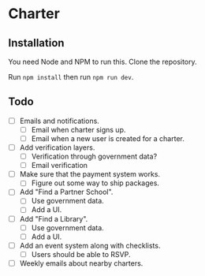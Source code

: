 # Charter

## Installation

You need Node and NPM to run this. Clone the repository. 

Run `npm install` then run `npm run dev`.

## Todo
- [ ] Emails and notifications.
  - [ ] Email when charter signs up.
  - [ ] Email when a new user is created for a charter.
- [ ] Add verification layers.
  - [ ] Verification through government data?
  - [ ] Email verification
- [ ] Make sure that the payment system works.
  - [ ] Figure out some way to ship packages.
- [ ] Add "Find a Partner School".
  - [ ] Use government data.
  - [ ] Add a UI.
- [ ] Add "Find a Library".
  - [ ] Use government data.
  - [ ] Add a UI.
- [ ] Add an event system along with checklists.
  - [ ] Users should be able to RSVP.
- [ ] Weekly emails about nearby charters.
